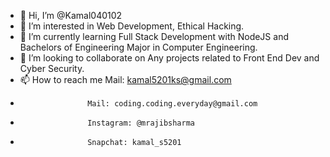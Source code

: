 - 👋 Hi, I’m @Kamal040102
- 👀 I’m interested in Web Development, Ethical Hacking.
- 🌱 I’m currently learning Full Stack Development with NodeJS and Bachelors of Engineering Major in Computer Engineering.
- 💞️ I’m looking to collaborate on Any projects related to Front End Dev and Cyber Security.
- 📫 How to reach me Mail: kamal5201ks@gmail.com
-                    Mail: coding.coding.everyday@gmail.com
-                    Instagram: @mrajibsharma
-                    Snapchat: kamal_s5201

<!---
Kamal040102/Kamal040102 is a ✨ special ✨ repository because its `README.md` (this file) appears on your GitHub profile.
You can click the Preview link to take a look at your changes.
--->
